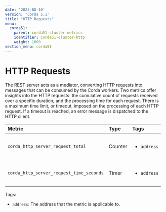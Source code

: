 ```yaml
---
date: '2023-08-10'
version: 'Corda 5.1'
title: "HTTP Requests"
menu:
  corda51:
    parent: corda51-cluster-metrics
    identifier: corda51-cluster-http
    weight: 1000
section_menu: corda51
---
```


# HTTP Requests

The REST server acts as a mediator, converting HTTP requests into messages that can be consumed by the Corda workers.
Two metrics offer insights into the HTTP requests: the cumulative count of requests received over a specific duration,
and the processing time for each request. There is a maximum time limit, or timeout, imposed on the processing of each
HTTP request. If a timeout is reached, an error message is dispatched to the HTTP client.

<style>
table th:first-of-type {
    width: 25%;
}
table th:nth-of-type(2) {
    width: 10%;
}
table th:nth-of-type(3) {
    width: 20%;
}
table th:nth-of-type(4) {
    width: 45%;
}
</style>

| Metric | Type | Tags | Description |
| :----------- | :----------- | :----------- | :----------- |
| `corda_http_server_request_total` | Counter | <ul><li>`address`</li></ul> | The number of HTTP requests. |
| `corda_http_server_request_time_seconds` | Timer | <ul><li>`address`</li></ul> | HTTP requests processing time. |

Tags:
* `address`: The address that the metric is applicable to.

